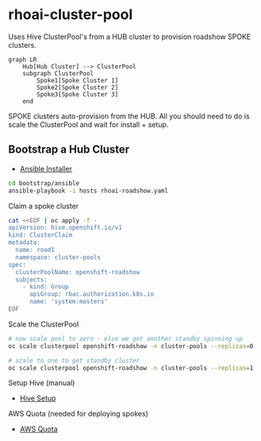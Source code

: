 # rhoai-cluster-pool

Uses Hive ClusterPool's from a HUB cluster to provision roadshow SPOKE clusters.

```mermaid
graph LR
    Hub[Hub Cluster] --> ClusterPool
    subgraph ClusterPool
        Spoke1[Spoke Cluster 1]
        Spoke2[Spoke Cluster 2]
        Spoke3[Spoke Cluster 3]
    end
```

SPOKE clusters auto-provision from the HUB. All you should need to do is scale the ClusterPool and wait for install + setup.

## Bootstrap a Hub Cluster

- [Ansible Installer](bootstrap/ansible/README.md)

```bash
cd bootstrap/ansible
ansible-playbook -i hosts rhoai-roadshow.yaml
```

Claim a spoke cluster

```bash
cat <<EOF | oc apply -f -
apiVersion: hive.openshift.io/v1
kind: ClusterClaim
metadata:
  name: road1
  namespace: cluster-pools
spec:
  clusterPoolName: openshift-roadshow
  subjects:
    - kind: Group
      apiGroup: rbac.authorization.k8s.io
      name: 'system:masters'
EOF
```

Scale the ClusterPool

```bash
# now scale pool to zero - else we get another standby spinning up
oc scale clusterpool openshift-roadshow -n cluster-pools --replicas=0

# scale to one to get standby cluster
oc scale clusterpool openshift-roadshow -n cluster-pools --replicas=1
```

Setup Hive (manual)

- [Hive Setup](HIVE_SETUP.md)

AWS Quota (needed for deploying spokes)

- [AWS Quota](AWS_QUOTAS.md)
